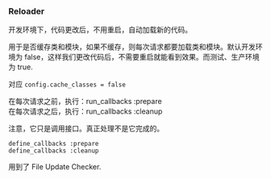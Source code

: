 ### Reloader

开发环境下，代码更改后，不用重启，自动加载新的代码。

用于是否缓存类和模块，如果不缓存，则每次请求都要加载类和模块。默认开发环境为 false，这样我们更改代码后，不需要重启就能看到效果。而测试、生产环境为 true.

对应 `config.cache_classes = false`

在每次请求之前，执行：run_callbacks :prepare
<br>
在每次请求之后，执行：run_callbacks :cleanup

注意，它只是调用接口。真正处理不是它完成的。

```
define_callbacks :prepare
define_callbacks :cleanup
```

用到了 File Update Checker.
